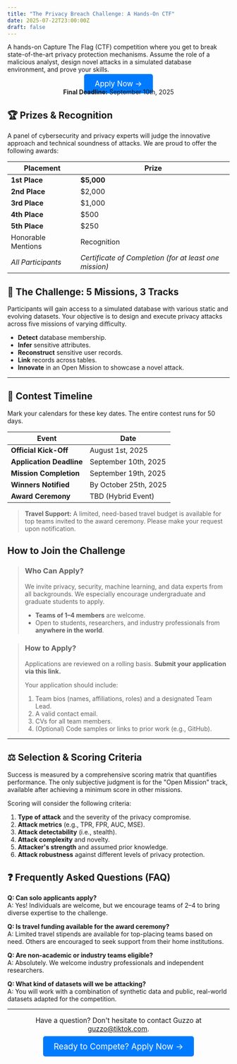 ```yaml
---
title: "The Privacy Breach Challenge: A Hands-On CTF"
date: 2025-07-22T23:00:00Z
draft: false
---
```


<!-- A short, exciting summary to hook the reader -->
A hands-on Capture The Flag (CTF) competition where you get to break state-of-the-art privacy protection mechanisms. Assume the role of a malicious analyst, design novel attacks in a simulated database environment, and prove your skills.

<!-- 
  A prominent Call-to-Action (CTA) button. 
  NOTE: The class="button" assumes your site has a CSS style for buttons. 
  If it doesn't work, it will still be a functional link.
-->
<p style="text-align: center;">
  <a href="YOUR_APPLICATION_LINK_HERE" class="button" style="font-size: 1.2em; padding: 12px 24px; background-color: #007bff; color: white; text-decoration: none; border-radius: 5px;">Apply Now &rarr;</a>
  <br><strong>Final Deadline:</strong> September 10th, 2025
</p>


## 🏆 Prizes & Recognition

A panel of cybersecurity and privacy experts will judge the innovative approach and technical soundness of attacks. We are proud to offer the following awards:

| Placement         | Prize      |
|-------------------|------------|
| **1st Place**     | **$5,000** |
| **2nd Place**     | $2,000     |
| **3rd Place**     | $1,000     |
| **4th Place**     | $500       |
| **5th Place**     | $250       |
| Honorable Mentions| Recognition|
| *All Participants*| *Certificate of Completion (for at least one mission)* |


## 🎯 The Challenge: 5 Missions, 3 Tracks

Participants will gain access to a simulated database with various static and evolving datasets. Your objective is to design and execute privacy attacks across five missions of varying difficulty.

- **Detect** database membership.
- **Infer** sensitive attributes.
- **Reconstruct** sensitive user records.
- **Link** records across tables.
- **Innovate** in an Open Mission to showcase a novel attack.

---

## 📅 Contest Timeline

Mark your calendars for these key dates. The entire contest runs for 50 days.

| Event                     | Date                       |
|---------------------------|----------------------------|
| **Official Kick-Off**     | August 1st, 2025           |
| **Application Deadline**  | September 10th, 2025       |
| **Mission Completion**    | September 19th, 2025       |
| **Winners Notified**      | By October 25th, 2025      |
| **Award Ceremony**        | TBD (Hybrid Event)         |

> **Travel Support:** A limited, need-based travel budget is available for top teams invited to the award ceremony. Please make your request upon notification.

## How to Join the Challenge

> ### Who Can Apply?
> We invite privacy, security, machine learning, and data experts from all backgrounds. We especially encourage undergraduate and graduate students to apply.
> - **Teams of 1–4 members** are welcome.
> - Open to students, researchers, and industry professionals from **anywhere in the world**.

> ### How to Apply?
> Applications are reviewed on a rolling basis. **Submit your application via this link.**
>
> Your application should include:
> 1.  Team bios (names, affiliations, roles) and a designated Team Lead.
> 2.  A valid contact email.
> 3.  CVs for all team members.
> 4.  (Optional) Code samples or links to prior work (e.g., GitHub).

---

## ⚖️ Selection & Scoring Criteria

Success is measured by a comprehensive scoring matrix that quantifies performance. The only subjective judgment is for the "Open Mission" track, available after achieving a minimum score in other missions.

Scoring will consider the following criteria:
1.  **Type of attack** and the severity of the privacy compromise.
2.  **Attack metrics** (e.g., TPR, FPR, AUC, MSE).
3.  **Attack detectability** (i.e., stealth).
4.  **Attack complexity** and novelty.
5.  **Attacker's strength** and assumed prior knowledge.
6.  **Attack robustness** against different levels of privacy protection.

## ❓ Frequently Asked Questions (FAQ)

**Q: Can solo applicants apply?**
<br>A: Yes! Individuals are welcome, but we encourage teams of 2–4 to bring diverse expertise to the challenge.

**Q: Is travel funding available for the award ceremony?**
<br>A: Limited travel stipends are available for top-placing teams based on need. Others are encouraged to seek support from their home institutions.

**Q: Are non-academic or industry teams eligible?**
<br>A: Absolutely. We welcome industry professionals and independent researchers.

**Q: What kind of datasets will we be attacking?**
<br>A: You will work with a combination of synthetic data and public, real-world datasets adapted for the competition.

---

<p style="text-align: center; font-size: 1.1em;">
  Have a question? Don't hesitate to contact Guzzo at <a href="mailto:guzzo@tiktok.com">guzzo@tiktok.com</a>.
  <br><br>
  <a href="YOUR_APPLICATION_LINK_HERE" class="button" style="font-size: 1.2em; padding: 12px 24px; background-color: #007bff; color: white; text-decoration: none; border-radius: 5px;">Ready to Compete? Apply Now &rarr;</a>
</p>
